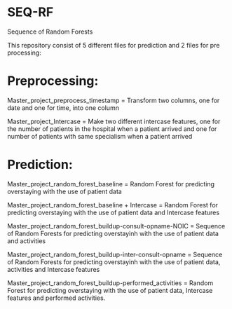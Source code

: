 # SEQ-RF
Sequence of Random Forests 

This repository consist of 5 different files for prediction and 2 files for pre processing:

# Preprocessing:

Master_project_preprocess_timestamp = Transform two columns, one for date and one for time, into one column

Master_project_Intercase = Make two different intercase features, one for the number of patients in the hospital when a patient arrived and one for number of patients with same specialism when a patient arrived

# Prediction: 

Master_project_random_forest_baseline = Random Forest for predicting overstaying with the use of patient data

Master_project_random_forest_baseline + Intercase = Random Forest for predicting overstaying with the use of patient data and Intercase features

Master_project_random_forest_buildup-consult-opname-NOIC = Sequence of Random Forests for predicting overstayinh with the use of patient data and activities

Master_project_random_forest_buildup-inter-consult-opname = Sequence of Random Forests for predicting overstayinh with the use of patient data, activities and Intercase features

Master_project_random_forest_buildup-performed_activities = Random Forest for predicting overstaying with the use of patient data, Intercase features and performed activities.
